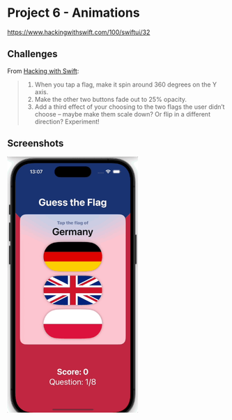 # Project 6 - Animations

https://www.hackingwithswift.com/100/swiftui/32

## Challenges

From [Hacking with Swift](https://www.hackingwithswift.com/books/ios-swiftui/animation-wrap-up):
>1. When you tap a flag, make it spin around 360 degrees on the Y axis.
>2. Make the other two buttons fade out to 25% opacity.
>3. Add a third effect of your choosing to the two flags the user didn’t choose – maybe make them scale down? Or flip in a different direction? Experiment!

## Screenshots

<img src="/Animations/Screenshots/GuessTheFlag.gif" width="300" />
